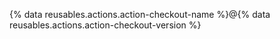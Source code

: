 {% data reusables.actions.action-checkout-name %}@{% data reusables.actions.action-checkout-version %}
